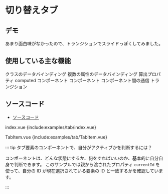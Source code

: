 # 切り替えタブ

## デモ

<client-only>
<demo-block>
  <examples-tab-index/>
</demo-block>
</client-only>

あまり面白味がなかったので、トランジションでスライドっぽくしてみました。

## 使用している主な機能

<page-info page="62">クラスのデータバインディング</page-info>
<page-info page="64">複数の属性のデータバインディング</page-info>
<page-info page="120">算出プロパティ computed</page-info>
<page-info page="146">コンポーネント</page-info>
<page-info page="153">コンポーネント コンポーネント間の通信</page-info>
<page-info page="194">トランジション</page-info>

## ソースコード

- [ソースコード](https://github.com/mio3io/cr-vue/tree/master/docs/.vuepress/components/examples/tab)

<code-caption>index.vue</code-caption>
{include:examples/tab/index.vue}

<code-caption>TabItem.vue</code-caption>
{include:examples/tab/TabItem.vue}

::: tip タブ要素のコンポーネントで、自分がアクティブかを判断するには？

コンポーネントは、どんな状態にするか、何をすればいいのか、基本的に自分自身で判断できます。
このサンプルでは親から渡されたプロパティ `currentId` を使って、自分の ID が現在選択されている要素の ID と一致するかを確認しています。

:::

<google-ads/>
